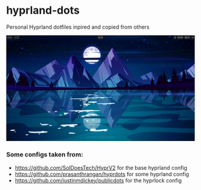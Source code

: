# hyprland-dots
Personal Hyprland dotfiles inpired and copied from others

![screenshot](https://github.com/Pr0gGenie/hyprland-dots/blob/main/screenshot.png)


### Some configs taken from:

- https://github.com/SolDoesTech/HyprV2 for the base hyprland config
- https://github.com/prasanthrangan/hyprdots for some hyprland config
- https://github.com/justinmdickey/publicdots for the hyprlock config
